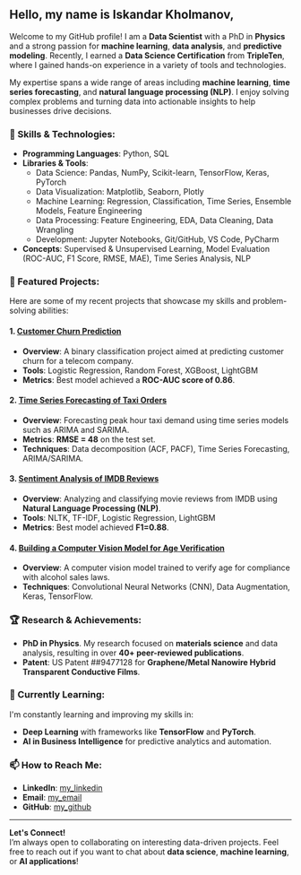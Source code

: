 ## Hello, my name is Iskandar Kholmanov,

Welcome to my GitHub profile! I am a **Data Scientist** with a PhD in **Physics** and a strong passion for **machine learning**, **data analysis**, and **predictive modeling**. Recently, I earned a **Data Science Certification** from **TripleTen**, where I gained hands-on experience in a variety of tools and technologies.

My expertise spans a wide range of areas including **machine learning**, **time series forecasting**, and **natural language processing (NLP)**. I enjoy solving complex problems and turning data into actionable insights to help businesses drive decisions.

### 🔧 Skills & Technologies:
- **Programming Languages**: Python, SQL
- **Libraries & Tools**:
  - Data Science: Pandas, NumPy, Scikit-learn, TensorFlow, Keras, PyTorch
  - Data Visualization: Matplotlib, Seaborn, Plotly
  - Machine Learning: Regression, Classification, Time Series, Ensemble Models, Feature Engineering
  - Data Processing: Feature Engineering, EDA, Data Cleaning, Data Wrangling
  - Development: Jupyter Notebooks, Git/GitHub, VS Code, PyCharm
- **Concepts**: Supervised & Unsupervised Learning, Model Evaluation (ROC-AUC, F1 Score, RMSE, MAE), Time Series Analysis, NLP

### 📂 Featured Projects:
Here are some of my recent projects that showcase my skills and problem-solving abilities:

#### 1. [**Customer Churn Prediction**](https://github.com/yourusername/churn-prediction)
   - **Overview**: A binary classification project aimed at predicting customer churn for a telecom company.
   - **Tools**: Logistic Regression, Random Forest, XGBoost, LightGBM
   - **Metrics**: Best model achieved a **ROC-AUC score of 0.86**.
   
#### 2. [**Time Series Forecasting of Taxi Orders**](https://github.com/yourusername/taxi-orders-forecast)
   - **Overview**: Forecasting peak hour taxi demand using time series models such as ARIMA and SARIMA.
   - **Metrics**: **RMSE = 48** on the test set.
   - **Techniques**: Data decomposition (ACF, PACF), Time Series Forecasting, ARIMA/SARIMA.

#### 3. [**Sentiment Analysis of IMDB Reviews**](https://github.com/yourusername/sentiment-analysis)
   - **Overview**: Analyzing and classifying movie reviews from IMDB using **Natural Language Processing (NLP)**.
   - **Tools**: NLTK, TF-IDF, Logistic Regression, LightGBM
   - **Metrics**: Best model achieved **F1=0.88**.

#### 4. [**Building a Computer Vision Model for Age Verification**](https://github.com/yourusername/age-verification)
   - **Overview**: A computer vision model trained to verify age for compliance with alcohol sales laws.
   - **Techniques**: Convolutional Neural Networks (CNN), Data Augmentation, Keras, TensorFlow.

### 🏆 Research & Achievements:
- **PhD in Physics**. My research focused on **materials science** and data analysis, resulting in over **40+ peer-reviewed publications**.
- **Patent**: US Patent ##9477128 for **Graphene/Metal Nanowire Hybrid Transparent Conductive Films**.
  
### 🌱 Currently Learning:
I'm constantly learning and improving my skills in:
- **Deep Learning** with frameworks like **TensorFlow** and **PyTorch**.
- **AI in Business Intelligence** for predictive analytics and automation.

### 📫 How to Reach Me:
- **LinkedIn**: [my_linkedin](https://www.linkedin.com/in/iskandar-kholman/)
- **Email**: [my_email](mailto:kholmanalex@gmail.com)
- **GitHub**: [my_github](https://github.com/AKholman)

---

**Let's Connect!**  
I’m always open to collaborating on interesting data-driven projects. Feel free to reach out if you want to chat about **data science**, **machine learning**, or **AI applications**!
